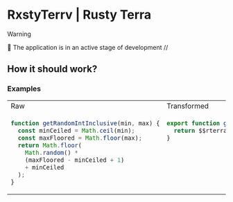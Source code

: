 # RxstyTerrv | Rusty Terra

> [!WARNING]
> 🚧 The application is in an active stage of development
> //

## How it should work?

### Examples

<table><tbody><tr><td width="500px"> Raw </td><td width="500px"> Transformed </td></tr><tr>
<td valign="top">

```js
function getRandomIntInclusive(min, max) {
  const minCeiled = Math.ceil(min);
  const maxFloored = Math.floor(max);
  return Math.floor(
    Math.random() * 
    (maxFloored - minCeiled + 1) 
    + minCeiled
  );
}
```

</td><td valign="top">

```js
export function getRandomIntInclusive(min, max) {
  return $$rterra.a(min, max);
}
```

</td></tr></tbody></table>